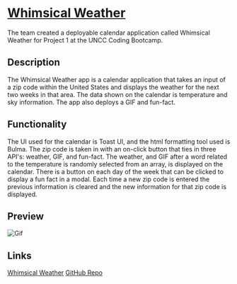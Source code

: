 # [Whimsical Weather](https://asuleigh.github.io/WhimsicalWeather/)
The team created a deployable calendar application called Whimsical Weather for Project 1 at the UNCC Coding Bootcamp.

## Description
The Whimsical Weather app is a calendar application that takes an input of a zip code within the United States and displays the weather for the next two weeks in that area. The data shown on the calendar is temperature and sky information. The app also deploys a GIF and fun-fact.

## Functionality
The UI used for the calendar is Toast UI, and the html formatting tool used is Bulma. The zip code is taken in with an on-click button that ties in three API's: weather, GIF, and fun-fact. The weather, and GIF after a word related to the temperature is randomly selected from an array, is displayed on the calendar. There is a button on each day of the week that can be clicked to display a fun fact in a modal. Each time a new zip code is entered the previous information is cleared and the new information for that zip code is displayed.

## Preview
![Gif](WWGIF.gif)

## Links
[Whimsical Weather](https://asuleigh.github.io/WhimsicalWeather/)
[GitHub Repo](https://github.com/asuleigh/WhimsicalWeather)
